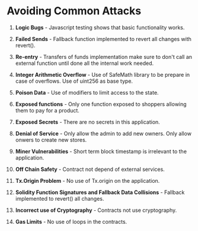 
# Avoiding Common Attacks

1. **Logic Bugs** - Javascript testing shows that basic functionality works.

2. **Failed Sends** - Fallback function implemented to revert all changes with revert().

3. **Re-entry** - Transfers of funds implementation make sure to don't call an external function until done all the internal work needed.

4. **Integer Arithmetic Overflow** - Use of SafeMath library to be prepare in case of overflows. Use of uint256 as base type. 

5. **Poison Data** - Use of modifiers to limit access to the state.

6. **Exposed functions** -  Only one function exposed to shoppers allowing them to pay for a product.

7. **Exposed Secrets** - There are no secrets in this application.

8. **Denial of Service** - Only allow the admin to add new owners. Only allow onwers to create new stores.

9. **Miner Vulnerabilities** - Short term block timestamp is irrelevant to the application.

10. **Off Chain Safety** - Contract not depend of external services. 

11. **Tx.Origin Problem** - No use of Tx.origin on the application.

12. **Solidity Function Signatures and Fallback Data Collisions** - Fallback implemented to revert() all changes.

13. **Incorrect use of Cryptography** - Contracts not use cryptography.

14. **Gas Limits** - No use of loops in the contracts. 
